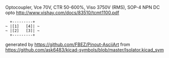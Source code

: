 Optocoupler, Vce 70V, CTR 50-600%, Viso 3750V (RMS), SOP-4
NPN DC opto
http://www.vishay.com/docs/83510/tcmt1100.pdf


	  +---------+
	~ |[1]   [4]| ~
	~ |[2]   [3]| ~
	  +---------+


generated by https://github.com/FBEZ/Pinout-AsciiArt from https://github.com/ask6483/kicad-symbols/blob/master/Isolator.kicad_sym